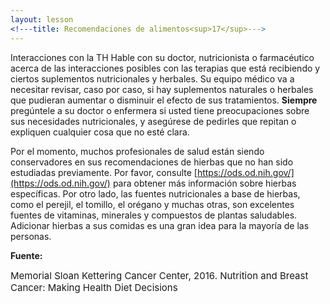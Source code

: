 ```yaml
---
layout: lesson
<!---title: Recomendaciones de alimentos<sup>17</sup>--->
---
```


Interacciones con la TH
Hable con su doctor, nutricionista o farmacéutico acerca de las interacciones posibles con las terapias que está recibiendo y ciertos suplementos nutricionales y herbales. Su equipo médico va a necesitar revisar, caso por caso, si hay suplementos naturales o herbales que pudieran aumentar o disminuir el efecto de sus tratamientos. **Siempre** pregúntele a su doctor o enfermera si usted tiene preocupaciones sobre sus necesidades nutricionales, y asegúrese de pedirles que repitan o expliquen cualquier cosa que no esté clara.

Por el momento, muchos profesionales de salud están siendo conservadores en sus recomendaciones de hierbas que no han sido estudiadas previamente. Por favor, consulte [https://ods.od.nih.gov/](https://ods.od.nih.gov/) para obtener más información sobre hierbas específicas. Por otro lado, las fuentes nutricionales a base de hierbas, como el perejil, el tomillo, el orégano y muchas otras, son excelentes fuentes de vitaminas, minerales y compuestos de plantas saludables. Adicionar hierbas a sus comidas es una gran idea para la mayoría de las personas.

**Fuente:**

<span style="font-size:15px;">Memorial Sloan Kettering Cancer Center, 2016. Nutrition and Breast Cancer: Making Health Diet Decisions</span>
